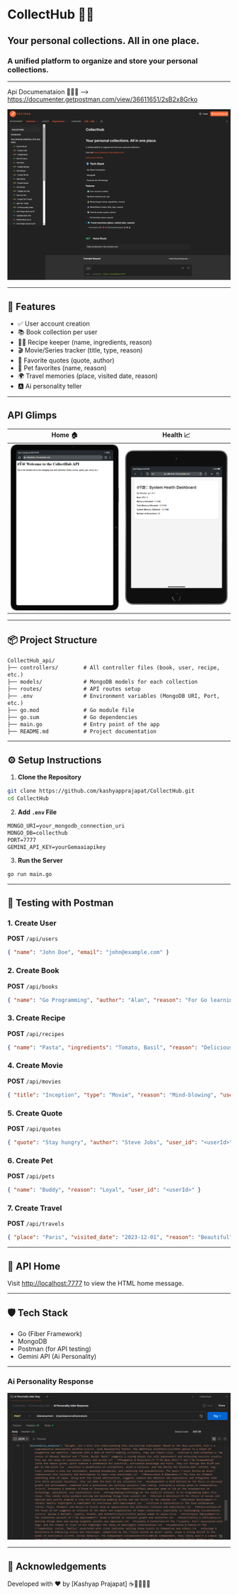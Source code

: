 # CollectHub 🎒📃

## Your personal collections. All in one place.

### A unified platform to organize and store your personal collections.     

---

Api Documenataion 👨🏻‍💻 --> https://documenter.getpostman.com/view/36611651/2sB2x8Grko

![postmandocs](./Demoimages/NewApiPostman.png)

---

## 🚀 Features

- ✅ User account creation
- 📚 Book collection per user
- 🧑‍🍳 Recipe keeper (name, ingredients, reason)
- 🎬 Movie/Series tracker (title, type, reason)
- 📝 Favorite quotes (quote, author)
- 🐾 Pet favorites (name, reason)
- 🌍 Travel memories (place, visited date, reason)
- 🅰️ Ai personality teller

---
## API Glimps

| Home 🏠 | Health 📈 |
|--------|--------|
| ![apihome](./Demoimages/ApiHome.png) | ![apihealth](./Demoimages/apiHealth.png) |


---
## 📦 Project Structure

```
CollectHub_api/
├── controllers/        # All controller files (book, user, recipe, etc.)
├── models/             # MongoDB models for each collection
├── routes/             # API routes setup
├── .env                # Environment variables (MongoDB URI, Port, etc.)
├── go.mod              # Go module file
├── go.sum              # Go dependencies
├── main.go             # Entry point of the app
├── README.md           # Project documentation
```
---

## ⚙️ Setup Instructions

1. **Clone the Repository**
```bash
git clone https://github.com/kashyapprajapat/CollectHub.git
cd CollectHub
```

2. **Add `.env` File**
```
MONGO_URI=your_mongodb_connection_uri
MONGO_DB=collecthub
PORT=7777
GEMINI_API_KEY=yourGemaaiapikey
```

3. **Run the Server**
```bash
go run main.go
```

---

## 🧪 Testing with Postman

### 1. Create User
**POST** `/api/users`
```json
{ "name": "John Doe", "email": "john@example.com" }
```

### 2. Create Book
**POST** `/api/books`
```json
{ "name": "Go Programming", "author": "Alan", "reason": "For Go learning", "user_id": "<userId>" }
```

### 3. Create Recipe
**POST** `/api/recipes`
```json
{ "name": "Pasta", "ingredients": "Tomato, Basil", "reason": "Delicious", "user_id": "<userId>" }
```

### 4. Create Movie
**POST** `/api/movies`
```json
{ "title": "Inception", "type": "Movie", "reason": "Mind-blowing", "user_id": "<userId>" }
```

### 5. Create Quote
**POST** `/api/quotes`
```json
{ "quote": "Stay hungry", "author": "Steve Jobs", "user_id": "<userId>" }
```

### 6. Create Pet
**POST** `/api/pets`
```json
{ "name": "Buddy", "reason": "Loyal", "user_id": "<userId>" }
```

### 7. Create Travel
**POST** `/api/travels`
```json
{ "place": "Paris", "visited_date": "2023-12-01", "reason": "Beautiful", "user_id": "<userId>" }
```

---

## 📄 API Home

Visit [http://localhost:7777](http://localhost:7777) to view the HTML home message.

---

## 🛡️ Tech Stack

- Go (Fiber Framework)
- MongoDB
- Postman (for API testing)
- Gemini API (Ai Personality)

---

### Ai Personality Response
![aipersonality](./Demoimages/AiPersonalaity.png)


---
## 🙌 Acknowledgements

Developed with ❤️ by [Kashyap Prajapat] ☕🧋👨🏻‍💻